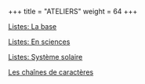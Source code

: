 +++
title =  "ATELIERS"
weight = 64
+++



[Listes: La base](../atelier_listes_base.ipynb)

[Listes: En sciences](../atelier_listes_sciences.ipynb)

[Listes: Système solaire](../atelier_listes_systeme_solaire.ipynb)

[Les chaînes de caractères](../atelier_caracteres.ipynb)
